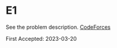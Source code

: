 # E1

See the problem description. [CodeForces][1]

First Accepted: 2023-03-20

[1]: <https://codeforces.com/problemset/problem/1800/E1> "Problem Webpage"
